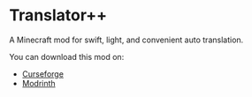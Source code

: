 # Translator++

A Minecraft mod for swift, light, and convenient auto translation.

You can download this mod on:
- [Curseforge](https://www.curseforge.com/minecraft/mc-mods/translatorpp)
- [Modrinth](https://modrinth.com/mod/translatorpp)
